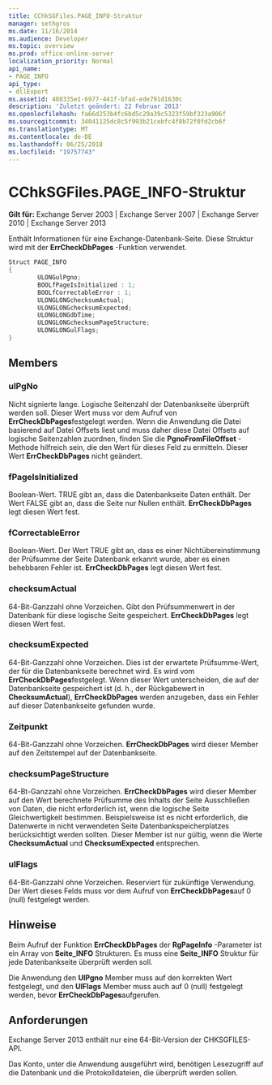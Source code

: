 ```yaml
---
title: CChkSGFiles.PAGE_INFO-Struktur
manager: sethgros
ms.date: 11/16/2014
ms.audience: Developer
ms.topic: overview
ms.prod: office-online-server
localization_priority: Normal
api_name:
- PAGE_INFO
api_type:
- dllExport
ms.assetid: 408335e1-6977-441f-bfad-ede791d1630c
description: 'Zuletzt geändert: 22 Februar 2013'
ms.openlocfilehash: fa66d253b4fc6bd5c29a39c5323f59bf323a906f
ms.sourcegitcommit: 34041125dc8c5f993b21cebfc4f8b72f0fd2cb6f
ms.translationtype: MT
ms.contentlocale: de-DE
ms.lasthandoff: 06/25/2018
ms.locfileid: "19757743"
---
```

# <a name="cchksgfilespageinfo-struct"></a>CChkSGFiles.PAGE_INFO-Struktur

**Gilt für:** Exchange Server 2003 | Exchange Server 2007 | Exchange Server 2010 | Exchange Server 2013
  
Enthält Informationen für eine Exchange-Datenbank-Seite. Diese Struktur wird mit der **ErrCheckDbPages** -Funktion verwendet. 
  
```cs
Struct PAGE_INFO  
{
        ULONGulPgno;
        BOOLfPageIsInitialized : 1;
        BOOLfCorrectableError : 1;
        ULONGLONGchecksumActual;
        ULONGLONGchecksumExpected;
        ULONGLONGdbTime;
        ULONGLONGchecksumPageStructure;
        ULONGLONGulFlags;
}

```

## <a name="members"></a>Members

### <a name="ulpgno"></a>ulPgNo
  
Nicht signierte lange. Logische Seitenzahl der Datenbankseite überprüft werden soll. Dieser Wert muss vor dem Aufruf von **ErrCheckDbPages**festgelegt werden. Wenn die Anwendung die Datei basierend auf Datei Offsets liest und muss daher diese Datei Offsets auf logische Seitenzahlen zuordnen, finden Sie die **PgnoFromFileOffset** -Methode hilfreich sein, die den Wert für dieses Feld zu ermitteln. Dieser Wert **ErrCheckDbPages** nicht geändert. 
    
### <a name="fpageisinitialized"></a>fPageIsInitialized 
  
Boolean-Wert. TRUE gibt an, dass die Datenbankseite Daten enthält. Der Wert FALSE gibt an, dass die Seite nur Nullen enthält. **ErrCheckDbPages** legt diesen Wert fest. 
    
### <a name="fcorrectableerror"></a>fCorrectableError
  
Boolean-Wert. Der Wert TRUE gibt an, dass es einer Nichtübereinstimmung der Prüfsumme der Seite Datenbank erkannt wurde, aber es einen behebbaren Fehler ist. **ErrCheckDbPages** legt diesen Wert fest. 
    
### <a name="checksumactual"></a>checksumActual
  
64-Bit-Ganzzahl ohne Vorzeichen. Gibt den Prüfsummenwert in der Datenbank für diese logische Seite gespeichert. **ErrCheckDbPages** legt diesen Wert fest. 
    
### <a name="checksumexpected"></a>checksumExpected
  
64-Bit-Ganzzahl ohne Vorzeichen. Dies ist der erwartete Prüfsumme-Wert, der für die Datenbankseite berechnet wird. Es wird vom **ErrCheckDbPages**festgelegt. Wenn dieser Wert unterscheiden, die auf der Datenbankseite gespeichert ist (d. h., der Rückgabewert in **ChecksumActual**), **ErrCheckDbPages** werden anzugeben, dass ein Fehler auf dieser Datenbankseite gefunden wurde. 
    
### <a name="dbtime"></a>Zeitpunkt
  
64-Bit-Ganzzahl ohne Vorzeichen. **ErrCheckDbPages** wird dieser Member auf den Zeitstempel auf der Datenbankseite. 
    
### <a name="checksumpagestructure"></a>checksumPageStructure 
  
64-Bt-Ganzzahl ohne Vorzeichen. **ErrCheckDbPages** wird dieser Member auf den Wert berechnete Prüfsumme des Inhalts der Seite Ausschließen von Daten, die nicht erforderlich ist, wenn die logische Seite Gleichwertigkeit bestimmen. Beispielsweise ist es nicht erforderlich, die Datenwerte in nicht verwendeten Seite Datenbankspeicherplatzes berücksichtigt werden sollten. Dieser Member ist nur gültig, wenn die Werte **ChecksumActual** und **ChecksumExpected** entsprechen. 
    
### <a name="ulflags"></a>ulFlags
  
64-Bit-Ganzzahl ohne Vorzeichen. Reserviert für zukünftige Verwendung. Der Wert dieses Felds muss vor dem Aufruf von **ErrCheckDbPages**auf 0 (null) festgelegt werden.
    
## <a name="remarks"></a>Hinweise

Beim Aufruf der Funktion **ErrCheckDbPages** der **RgPageInfo** -Parameter ist ein Array von **Seite\_INFO** Strukturen. Es muss eine **Seite\_INFO** Struktur für jede Datenbankseite überprüft werden soll. 
  
Die Anwendung den **UlPgno** Member muss auf den korrekten Wert festgelegt, und den **UlFlags** Member muss auch auf 0 (null) festgelegt werden, bevor **ErrCheckDbPages**aufgerufen. 
  
## <a name="requirements"></a>Anforderungen

Exchange Server 2013 enthält nur eine 64-Bit-Version der CHKSGFILES-API.
  
Das Konto, unter die Anwendung ausgeführt wird, benötigen Lesezugriff auf die Datenbank und die Protokolldateien, die überprüft werden sollen.
  

